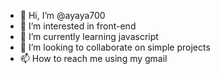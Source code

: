 - 👋 Hi, I’m @ayaya700
- 👀 I’m interested in front-end
- 🌱 I’m currently learning javascript
- 💞️ I’m looking to collaborate on simple projects
- 📫 How to reach me using my gmail

<!---
ayaya700/ayaya700 is a ✨ special ✨ repository because its `README.md` (this file) appears on your GitHub profile.
You can click the Preview link to take a look at your changes.
--->
